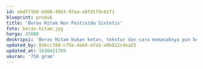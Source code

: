 ```yaml
---
id: ebdf71b0-b008-49b3-97ea-a8fd1f9c61f1
blueprint: produk
title: 'Beras Hitam Non Pestisida Sintetis'
foto: beras-hitam.jpg
harga: 25000
deskripsi: 'Beras Hitam bukan ketan, tekstur dan cara memasaknya pun berbeda dari ketan. Kalau ketan butuh air yang banyak dan rasa sangat legit, beras hitam justru cara memasaknya seperti memasak beras putih pada umumnya. Tidak perlu direndam, dan rasa + aroma hampir mirip seperti ketan (karena beras hitam hasil persilangan ketan dengan beras putih).'
updated_by: 036cc78d-c75e-4a64-afa5-a0b812c4ea25
updated_at: 1638421769
ukuran: '750 gram'
---
```

